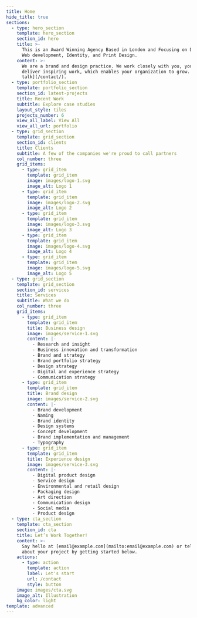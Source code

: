 ```yaml
---
title: Home
hide_title: true
sections:
  - type: hero_section
    template: hero_section
    section_id: hero
    title: >-
      This is an Award Winning Agency Based in London and Focusing on Digital,
      Web development, Identity, and Print Design.
    content: >-
      We are a brand and design practice. We work closely with you, your team to
      deliver inspiring work, which enables your organization to grow. [Let's
      talk](/contact/).
  - type: portfolio_section
    template: portfolio_section
    section_id: latest-projects
    title: Recent Work
    subtitle: Explore case studies
    layout_style: tiles
    projects_number: 6
    view_all_label: View All
    view_all_url: portfolio
  - type: grid_section
    template: grid_section
    section_id: clients
    title: Clients
    subtitle: A few of the companies we're proud to call partners
    col_number: three
    grid_items:
      - type: grid_item
        template: grid_item
        image: images/logo-1.svg
        image_alt: Logo 1
      - type: grid_item
        template: grid_item
        image: images/logo-2.svg
        image_alt: Logo 2
      - type: grid_item
        template: grid_item
        image: images/logo-3.svg
        image_alt: Logo 3
      - type: grid_item
        template: grid_item
        image: images/logo-4.svg
        image_alt: Logo 4
      - type: grid_item
        template: grid_item
        image: images/logo-5.svg
        image_alt: Logo 5
  - type: grid_section
    template: grid_section
    section_id: services
    title: Services
    subtitle: What we do
    col_number: three
    grid_items:
      - type: grid_item
        template: grid_item
        title: Business design
        image: images/service-1.svg
        content: |-
          - Research and insight
          - Business innovation and transformation
          - Brand and strategy
          - Brand portfolio strategy
          - Design strategy
          - Digital and experience strategy
          - Communication strategy
      - type: grid_item
        template: grid_item
        title: Brand design
        image: images/service-2.svg
        content: |-
          - Brand development
          - Naming
          - Brand identity
          - Design systems
          - Concept development
          - Brand implementation and management
          - Typography
      - type: grid_item
        template: grid_item
        title: Experience design
        image: images/service-3.svg
        content: |-
          - Digital product design
          - Service design
          - Environmental and retail design
          - Packaging design
          - Art direction
          - Communication design
          - Social media
          - Product design
  - type: cta_section
    template: cta_section
    section_id: cta
    title: Let’s Work Together!
    content: >-
      Say hello at [email@example.com](mailto:email@example.com) or tell us more
      about your project by getting started below.
    actions:
      - type: action
        template: action
        label: Let's start
        url: /contact
        style: button
    image: images/cta.svg
    image_alt: Illustration
    bg_color: light
template: advanced
---
```

